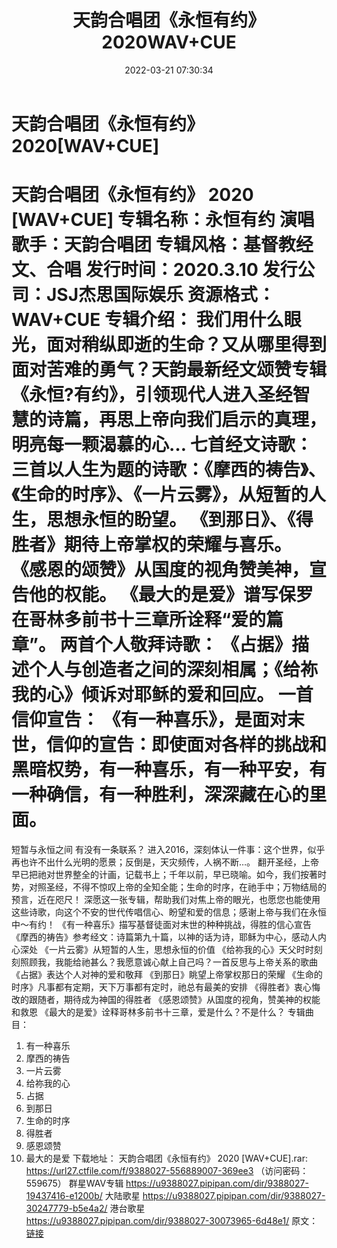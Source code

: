 ﻿---
title: 天韵合唱团《永恒有约》2020WAV+CUE
date: 2022-03-21 07:30:34
categories: WAV车载音乐、镜像
tags: 华语中文
---
# 天韵合唱团《永恒有约》2020[WAV+CUE]

天韵合唱团《永恒有约》 2020 [WAV+CUE]
专辑名称：永恒有约
演唱歌手：天韵合唱团
专辑风格：基督教经文、合唱
发行时间：2020.3.10
发行公司：JSJ杰思国际娱乐
资源格式：WAV+CUE
专辑介绍：
我们用什么眼光，面对稍纵即逝的生命？又从哪里得到面对苦难的勇气？天韵最新经文颂赞专辑《永恒?有约》，引领现代人进入圣经智慧的诗篇，再思上帝向我们启示的真理，明亮每一颗渴慕的心…
七首经文诗歌：
三首以人生为题的诗歌：《摩西的祷告》、《生命的时序》、《一片云雾》，从短暂的人生，思想永恒的盼望。
《到那日》、《得胜者》期待上帝掌权的荣耀与喜乐。
《感恩的颂赞》从国度的视角赞美神，宣告他的权能。
《最大的是爱》谱写保罗在哥林多前书十三章所诠释“爱的篇章”。
两首个人敬拜诗歌：
《占据》描述个人与创造者之间的深刻相属；《给祢我的心》倾诉对耶稣的爱和回应。
一首信仰宣告：
《有一种喜乐》，是面对末世，信仰的宣告：即使面对各样的挑战和黑暗权势，有一种喜乐，有一种平安，有一种确信，有一种胜利，深深藏在心的里面。
=================
短暂与永恒之间 有没有一条联系？
进入2016，深刻体认一件事：这个世界，似乎再也许不出什么光明的愿景；反倒是，天灾频传，人祸不断…。
翻开圣经，上帝早已把祂对世界整全的计画，记载书上；千年以前，早已晓喻。如今，我们按著时势，对照圣经，不得不惊叹上帝的全知全能；生命的时序，在祂手中；万物结局的预言，近在咫尺！
深愿这一张专辑，帮助我们对焦上帝的眼光，也愿您也能使用这些诗歌，向这个不安的世代传唱信心、盼望和爱的信息；感谢上帝与我们在永恒中～有约！
《有一种喜乐》描写基督徒面对末世的种种挑战，得胜的信心宣告
《摩西的祷告》参考经文：诗篇第九十篇，以神的话为诗，耶稣为中心，感动人内心深处
《一片云雾》从短暂的人生，思想永恒的价值
《给祢我的心》天父时时刻刻照顾我，我能给祂甚么？我愿意诚心献上自己吗？一首反思与上帝关系的歌曲
《占据》表达个人对神的爱和敬拜
《到那日》眺望上帝掌权那日的荣耀
《生命的时序》凡事都有定期，天下万事都有定时，祂总有最美的安排
《得胜者》衷心悔改的跟随者，期待成为神国的得胜者
《感恩颂赞》从国度的视角，赞美神的权能和救恩
《最大的是爱》诠释哥林多前书十三章，爱是什么？不是什么？
专辑曲目：
01. 有一种喜乐
02. 摩西的祷告
03. 一片云雾
04. 给祢我的心
05. 占据
06. 到那日
07. 生命的时序
08. 得胜者
09. 感恩颂赞
10. 最大的是爱
下载地址：
天韵合唱团《永恒有约》 2020 [WAV+CUE].rar: https://url27.ctfile.com/f/9388027-556889007-369ee3
（访问密码：559675）
群星WAV专辑
https://u9388027.pipipan.com/dir/9388027-19437416-e1200b/
大陆歌星
https://u9388027.pipipan.com/dir/9388027-30247779-b5e4a2/
港台歌星
https://u9388027.pipipan.com/dir/9388027-30073965-6d48e1/
原文：[链接](https://blog.sina.com.cn/s/blog_1647c7e7601030wao.html)